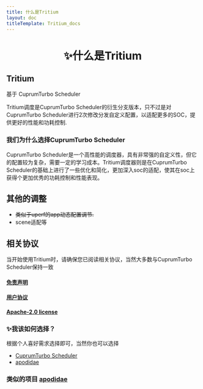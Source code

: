 ```yaml
---
title: 什么是Tritium
layout: doc
titleTemplate: Tritium_docs
---
```



<div align="center">

#  ✨什么是Tritium

</div>


## Tritium
基于 CuprumTurbo Scheduler

Tritium调度是CuprumTurbo Scheduler的衍生分支版本，只不过是对CuprumTurbo Scheduler进行2次修改分发自定义配置，以适配更多的SOC，提供更好的性能和功耗控制.

### 我们为什么选择CuprumTurbo Scheduler

CuprumTurbo Scheduler是一个高性能的调度器，具有非常强的自定义性，但它的配置较为复杂，需要一定的学习成本。Tritium调度器则是在CuprumTurbo Scheduler的基础上进行了一些优化和简化，更加深入soc的适配，使其在soc上获得个更加优秀的功耗控制和性能表现。

## 其他的调整
* ~~类似于uperf的app动态配置调节.~~
* scene适配等
  
## 相关协议 
当开始使用Tritium时，请确保您已阅读相关协议，当然大多数与CuprumTurbo Scheduler保持一致
#### [免责声明](/disclaimer.md)
#### [用户协议](/agreement.md)
#### [Apache-2.0 license](https://github.com/NightRainMilkyWay/Tritium/blob/main/LICENSE)

### ✨我该如何选择？
根据个人喜好需求选择即可，当然你也可以选择
- [CuprumTurbo Scheduler](https://github.com/chenzyadb/CuprumTurbo-Scheduler)
- [apodidae](https://apodidae.nalanyinyun.top/)

### 类似的项目 [apodidae](https://apodidae.nalanyinyun.top/)




